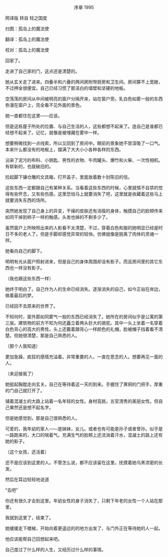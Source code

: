 <p align="center">序章 1995</p>

网译版 转自 轻之国度

扫图：孤岛上的魔法使

翻译：孤岛上的魔法使

校对：孤岛上的魔法使

回家了。

走进了自己家的门，这点还是清楚的。

她从玄关走了进来。四叠半和六叠的两间房附带厨房和卫生间。房间算不上宽敞，不过押金很便宜。自己已经习惯了那洁白的墙壁和坚硬的地板。

空荡荡的房间从中间被明亮的窗户分隔开来，站在窗户旁。乳白色如雾一般的东西弥漫在窗户上，完全看不见外面的景色。

她一直都住在这里——应该。

但是这栋屋子所处的位置、与自己生活的人，这些都想不起来了。连自己是谁都已经想不起来了。记忆，就像是被埋藏在雾中一样。

想要稍微找到一点线索，所以又回到了房间中。眼前的景象她不禁深吸了一口气。本来什么都没有的地板上，摆满了大大小小各种各样的东西。

沾染了泥污的布料、小钥匙、男性的衣物、牛肉罐头、爆竹和火柴、一次性相机。有崭新的，也就破旧的。

捡起脚下镰仓雕的文具箱，打开盖子，里面放着数十封陈旧的信。

这些东西一定都跟自己有某种关系。当看着这些东西的时候，心里就情不自禁的觉得有些怀念，又有些伤感。这里恐怕马上就要消失了吧，这里就是收藏着这些马上就要消失东西的场所。

突然她发现了自己身上的异变，干燥的皮肤还有消瘦的身体，触摸自己的脸颊传来如同干掉到柿子一样的触感。头发也掉的不剩多少了。

虽然窗户上所映照出来的人影看不太清楚，不过，穿着白色和服的她明显已经是时日不多的老人了。但是手脚却感觉异常的轻快。仿佛就像是脱离了肉体的灵魂一样。

她看向自己的脚下。

明明有光从窗户照射进来，但是自己的身体周围却没有影子。而且房间里的其它东西也一样没有影子。

（我也跟这些东西一样）

她终于明白了。自己作为人的生命已经消失。逐渐消失的自己，如今正站在岸边，做着最后的梦。

已经回不去原来的世界了。

不知何时，窗外那如同雾气一般的东西已经消失了。她所在的房间似乎是公寓的第三层。建筑物的前方不知为何还矗立着两头巨大的骆驼。其中一头上坐着一名穿着白色背心的高大的男性。头上还戴着跟背心一样颜色的礼帽，脸被帽子挡着看不清楚。但她很清楚，那是自己熟悉的人。

（那个人我知道）

更加急躁，疯狂的感情充溢着。非常重要的人，一直在思念的人。想要再见一面的人。

（来迎接我了）

她挺起胸膛走向玄关。自己在等待着这一天的到来。手握住了黄铜的门把手，厚重的门自己就打开了。

铺着混凝土的大路上站着一名年轻的女性。身材高挑，五官清秀的美丽女性。但自己果然还是想不起名字。

但是她感觉到，那是自己很熟悉的人。

可爱的，我年幼的家人——是妹妹，女儿。或者也有可能是孙子或者曾孙。似乎是一路跑来的，大口的喘着气。充满生气的脸颊上还流淌着汗水，混凝土的路上还有她的影子。

（这个女孩，还活着）

还不是应该到这里的人。不管怎么说，都不应该留在这里。抚摸着她乌黑浓密的长发。

然后在耳边轻轻地说道

“去吧”

你还有很久才会到这里。年幼女性的身子消失了，只剩下年老的女性一个人站在那里。

我就到这里了，结束了。

她缓缓走下楼梯，开始向着更遥远的的地方出发了，与门外正在等待她的人一起。

他应该能帮自己回想起来吧。

自己度过了什么样的人生，又经历过什么样的事情。

